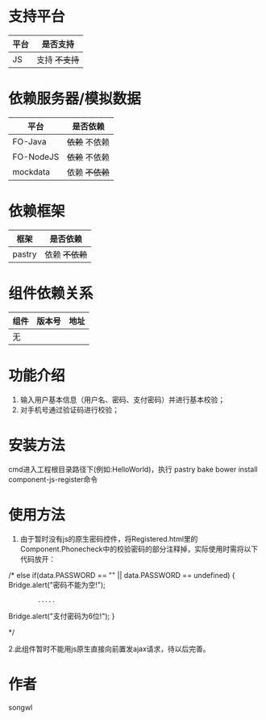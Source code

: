 # 支持平台

|平台 | 是否支持 |
|-----|------|
|JS    | 支持 ~~不支持~~    |
# 依赖服务器/模拟数据

|平台 | 是否依赖 |
|-----|------|
|FO-Java    | ~~依赖~~ 不依赖   |
|FO-NodeJS    | ~~依赖~~   不依赖   |
|mockdata    | 依赖  ~~不依赖~~  |

# 依赖框架

|框架 | 是否依赖 |
|-----|------|
|pastry   | 依赖  ~~不依赖~~   |


# 组件依赖关系

|组件 | 版本号 | 地址|
|-----|------|----|
|无    |     |    |

# 功能介绍
1. 输入用户基本信息（用户名、密码、支付密码）并进行基本校验；
2. 对手机号通过验证码进行校验；

# 安装方法
cmd进入工程根目录路径下(例如:HelloWorld)，执行 pastry bake bower install component-js-register命令

# 使用方法
1. 由于暂时没有js的原生密码控件，将Registered.html里的Component.Phonecheck中的校验密码的部分注释掉，实际使用时需将以下代码放开：



  /* 
  else if(data.PASSWORD == "" || data.PASSWORD ==   undefined) { 
   Bridge.alert("密码不能为空!");
   
            .....
            
   Bridge.alert("支付密码为6位!");
            }
            
 */
 
 2.此组件暂时不能用js原生直接向前置发ajax请求，待以后完善。
# 作者
songwl